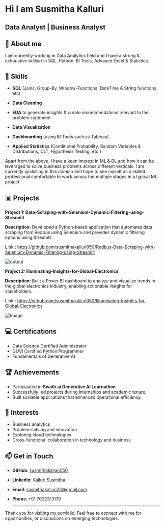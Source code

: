 #  Hi I am Susmitha Kalluri

## Data Analyst | Business Analyst

## 📌 About me
I am currently working in Data Analytics field and I have a strong & exhaustive skillset in SQL, Python, BI Tools, Advance Excel & Statistics.

## 💼 Skills

- **SQL** (Joins, Group-By, Window-Functions, DateTime & String functions, etc)

- **Data Cleaning**

- **EDA** to generate insights & curate recommendations relevant to the problem statement

- **Data Visualization**

- **Dashboarding** (using BI Tools such as Tableau)

- **Applied Statistics** (Conditional Probability, Random Variables & Distributions, CLT, Hypothesis Testing, etc )

Apart from the above, I have a keen interest in ML & DL and how it can be leveraged to solve business problems across different verticals. I am currently upskilling in this domian and hope to see myself as a skilled professional comfortable to work across the multiple stages in a typical ML project.

## 📊 Projects
**Project 1: Data-Scraping-with-Selenium-Dynamic-Filtering-using-Streamlit**

**Description:** Developed a Python-based application that automates data scraping from Redbus using Selenium and provides dynamic filtering options using Streamlit.

Link : https://github.com/susmithakalluri050/Redbus-Data-Scraping-with-Selenium-Dynamic-Filtering-using-Streamlit

![output](https://github.com/user-attachments/assets/5653b321-05ba-4430-afdf-c6b931d082db)


 **Project 2: Illuminating-Insights-for-Global-Electronics**

**Description:** Built a Power BI dashboard to analyze and visualize trends in the global electronics industry, enabling actionable insights for stakeholders.

Link : https://github.com/susmithakalluri050/Illuminating-Insights-for-Global-Electronics

![Image](https://github.com/user-attachments/assets/e4686c5a-b0c7-4f7e-aaeb-986287a9b539)

## 💻 Certifications  
  - Data Science Certified Administrator  
  - GUVI Certified Python Programmer  
  - Fundamentals of Generative AI 

## 🏆 Achievements

- Participated in **Swath.ai Generative AI Learnathon**.  
- Successfully led projects during internships and academic tenure.  
- Built scalable applications that enhanced operational efficiency.

## 🎯 Interests

- Business analytics  
- Problem-solving and innovation  
- Exploring cloud technologies 
- Cross-functional collaboration in technology and business 

## 📫 Get in Touch

- **GitHub**: [susmithakalluri050](https://github.com/susmithakalluri050)  
- **LinkedIn**: [Kalluri Susmitha](https://www.linkedin.com/in/kalluri-susmitha/)  
- **Email**: susmithakalluri23@gmail.com  
- **Phone**: +91 7032313179

  ---

Thank you for visiting my portfolio! Feel free to connect with me for opportunities, or discussions on emerging technologies.




